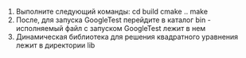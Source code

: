 1) Выполните следующий команды:
	cd build
	cmake ..
	make
2) После, для запуска GoogleTest перейдите в каталог bin - исполняемый файл с запуском GoogleTest лежит в нем
3) Динамическая библиотека для решения квадратного уравнения лежит в директории lib